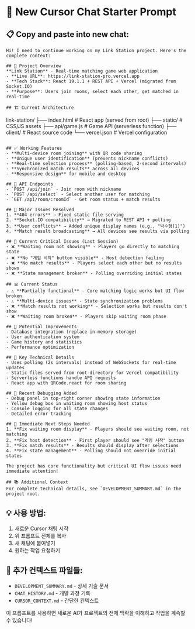 # 🚀 New Cursor Chat Starter Prompt

## 📋 **Copy and paste into new chat:**

```
Hi! I need to continue working on my Link Station project. Here's the complete context:

## 🎯 Project Overview
**Link Station** - Real-time matching game web application
- **Live URL**: https://link-station-pro.vercel.app
- **Tech Stack**: React 19.1.1 + REST API + Vercel (migrated from Socket.IO)
- **Purpose**: Users join rooms, select each other, get matched in real-time

## 🏗️ Current Architecture
```
link-station/
├── index.html              # React app (served from root)
├── static/                 # CSS/JS assets
├── api/game.js            # Game API (serverless function)
├── client/                # React source code
└── vercel.json            # Vercel configuration
```

## ✅ Working Features
- **Multi-device room joining** with QR code sharing
- **Unique user identification** (prevents nickname conflicts)
- **Real-time selection process** (polling-based, 2-second intervals)
- **Synchronized match results** across all devices
- **Responsive design** for mobile and desktop

## 🔧 API Endpoints
- `POST /api/join` - Join room with nickname
- `POST /api/select` - Select another user for matching
- `GET /api/room/:roomId` - Get room status + match results

## 🐛 Major Issues Resolved
1. **404 errors** → Fixed static file serving
2. **Socket.IO compatibility** → Migrated to REST API + polling
3. **User conflicts** → Added unique display names (e.g., "박수형(1)")
4. **Match result broadcasting** → All devices see results via polling

## 🚨 Current Critical Issues (Last Session)
- ❌ **Waiting room not showing** - Players go directly to matching state
- ❌ **No "게임 시작" button visible** - Host detection failing
- ❌ **No match results** - Players select each other but no results shown
- ❌ **State management broken** - Polling overriding initial states

## 📊 Current Status
- ⚠️ **Partially functional** - Core matching logic works but UI flow broken
- ⚠️ **Multi-device issues** - State synchronization problems
- ❌ **Match results not working** - Selection works but results don't show
- ❌ **Waiting room broken** - Players skip waiting room phase

## 🎯 Potential Improvements
- Database integration (replace in-memory storage)
- User authentication system
- Game history and statistics
- Performance optimization

## 📝 Key Technical Details
- Uses polling (2s intervals) instead of WebSockets for real-time updates
- Static files served from root directory for Vercel compatibility
- Serverless functions handle API requests
- React app with QRCode.react for room sharing

## 🔧 Recent Debugging Added
- Debug panel in top-right corner showing state information
- Yellow debug box in waiting room showing host status
- Console logging for all state changes
- Detailed error tracking

## 🎯 Immediate Next Steps Needed
1. **Fix waiting room display** - Players should see waiting room, not matching
2. **Fix host detection** - First player should see "게임 시작" button
3. **Fix match results** - Results should display after selections
4. **Fix state management** - Polling should not override initial states

The project has core functionality but critical UI flow issues need immediate attention!

## 📚 Additional Context
For complete technical details, see `DEVELOPMENT_SUMMARY.md` in the project root.
```

## 💡 **사용 방법:**
1. 새로운 Cursor 채팅 시작
2. 위 프롬프트 전체를 복사
3. 새 채팅에 붙여넣기
4. 원하는 작업 요청하기

## 📝 **추가 컨텍스트 파일들:**
- `DEVELOPMENT_SUMMARY.md` - 상세 기술 문서
- `CHAT_HISTORY.md` - 개발 과정 기록
- `CURSOR_CONTEXT.md` - 간단한 컨텍스트

이 프롬프트를 사용하면 새로운 AI가 프로젝트의 전체 맥락을 이해하고 작업을 계속할 수 있습니다!
